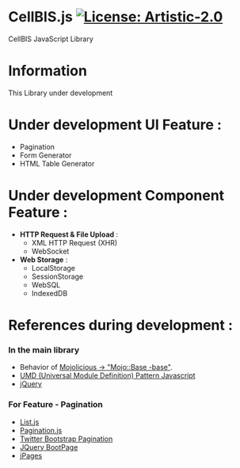 # CellBIS.js [![License: Artistic-2.0](https://img.shields.io/badge/License-Artistic%202.0-0298c3.svg)](https://opensource.org/licenses/Artistic-2.0)

CellBIS JavaScript Library

# Information
This Library under development

# Under development UI Feature :
- Pagination
- Form Generator
- HTML Table Generator

# Under development Component Feature :
- **HTTP Request & File Upload** :
  * XML HTTP Request (XHR)
  * WebSocket
- **Web Storage** :
  * LocalStorage
  * SessionStorage
  * WebSQL
  * IndexedDB

# References during development :
### In the main library 
- Behavior of [Mojolicious -> "Mojo::Base -base"](https://metacpan.org/pod/Mojo::Base).
- [UMD (Universal Module Definition) Pattern Javascript ](https://github.com/umdjs/umd)
- [jQuery](https://jquery.com/)

### For Feature - Pagination
- [List.js](http://listjs.com/)
- [Pagination.js](http://pagination.js.org/)
- [Twitter Bootstrap Pagination](https://github.com/esimakin/twbs-pagination)
- [JQuery BootPage](http://botmonster.com/jquery-bootpag/)
- [jPages](http://luis-almeida.github.io/jPages/)
